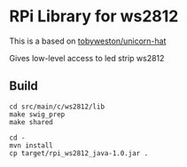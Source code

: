 # RPi Library for ws2812

This is a based on [tobyweston/unicorn-hat](https://github.com/tobyweston/unicorn-hat)

Gives low-level access to led strip ws2812


## Build

```
cd src/main/c/ws2812/lib
make swig_prep
make shared

cd -
mvn install
cp target/rpi_ws2812_java-1.0.jar .
```
